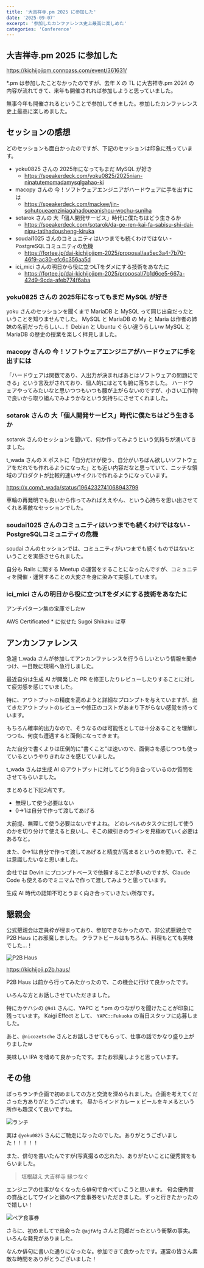 ```yaml
---
title: '大吉祥寺.pm 2025 に参加した'
date: '2025-09-07'
excerpt: '参加したカンファレンス史上最高に楽しめた'
categories: 'Conference'
---
```


## 大吉祥寺.pm 2025 に参加した

https://kichijojipm.connpass.com/event/361631/

*.pm は参加したことなかったのですが、去年 X の TL に大吉祥寺.pm 2024 の内容が流れてきて、来年も開催されれば参加しようと思っていました。

無事今年も開催されるということで参加してきました。参加したカンファレンス史上最高に楽しめました。

## セッションの感想

どのセッションも面白かったのですが、下記のセッションは印象に残っています。

- yoku0825 さんの 2025年になってもまだ MySQL が好き
  - https://speakerdeck.com/yoku0825/2025nian-ninatutemomadamysqlgahao-ki
- macopy さんの 今！ソフトウェアエンジニアがハードウェアに手を出すには
  - https://speakerdeck.com/mackee/jin-sohutoueaenziniagahadoueanishou-wochu-suniha
- sotarok さんの 大「個人開発サービス」時代に僕たちはどう生きるか
  - https://speakerdeck.com/sotarok/da-ge-ren-kai-fa-sabisu-shi-dai-nipu-tatihadousheng-kiruka
- soudai1025 さんのコミュニティはいつまでも続くわけではない - PostgreSQLコミュニティの危機
  - https://fortee.jp/dai-kichijojipm-2025/proposal/aa5ec3a4-7b70-46f9-ac30-efc6c356aa5d
- ici_mici さんの明日から役に立つLTをダメにする技術をあなたに
  - https://fortee.jp/dai-kichijojipm-2025/proposal/7b1d6ce5-667a-42d9-9cda-afeb774f6aba

### yoku0825 さんの 2025年になってもまだ MySQL が好き

yoku さんのセッションを聞くまで MariaDB と MySQL って同じ出自だったということを知りませんでした。
MySQL と MariaDB の My と Maria は作者の姉妹の名前だったらしい...！
Debian と Ubuntu ぐらい違うらしいw
MySQL と MariaDB の歴史の授業を楽しく拝見しました。

### macopy さんの 今！ソフトウェアエンジニアがハードウェアに手を出すには

「ハードウェアは関数であり、入出力が決まればあとはソフトウェアの問題にできる」という言及がされており、個人的にはとても腑に落ちました。
ハードウェアやってみたいなと思いつつもいつも腰が上がらないのですが、小さい工作物で良いから取り組んでみようかなという気持ちにさせてくれました。

### sotarok さんの 大「個人開発サービス」時代に僕たちはどう生きるか

sotarok さんのセッションを聞いて、何か作ってみようという気持ちが湧いてきました。

t_wada さんの X ポストに「自分だけが使う、自分がいちばん欲しいソフトウェアをだれでも作れるようになった」とも近い内容だなと思っていて、ニッチな領域のプロダクトが比較的速いサイクルで作れるようになっています。

https://x.com/t_wada/status/1964232741068943799

車輪の再発明でも良いから作ってみればええやん、という心持ちを思い出させてくれる素敵なセッションでした。

### soudai1025 さんのコミュニティはいつまでも続くわけではない - PostgreSQLコミュニティの危機

soudai さんのセッションでは、コミュニティがいつまでも続くものではないということを実感させられました。

自分も Rails に関する Meetup の運営をすることになったんですが、コミュニティを開催・運営することの大変さを身に染みて実感しています。

### ici_mici さんの明日から役に立つLTをダメにする技術をあなたに

アンチパターン集の宝庫でしたw

AWS Certificated * に似せた Sugoi Shikaku は草

## アンカンファレンス

急遽 t_wada さんが参加してアンカンファレンスを行うらしいという情報を聞きつけ、一目散に現場へ急行しました。

最近自分は生成 AI が開発した PR を修正したりレビューしたりすることに対して疲労感を感じていました。

特に、アウトプットの精度を高めようと詳細なプロンプトを与えていますが、出てきたアウトプットのレビューや修正のコストがあまり下がらない感覚を持っています。

もちろん確率的出力なので、そうなるのは可能性としては十分あることを理解しつつも、何度も遭遇すると面倒になってきます。

ただ自分で書くよりは圧倒的に"書くこと"は速いので、面倒さを感じつつも使っているというやりきれなさを感じていました。

t_wada さんは生成 AI のアウトプットに対してどう向き合っているのか質問をさせてもらいました。

まとめると下記2点です。

- 無理して使う必要はない
- 0->1は自分で作って渡してあげる

大前提、無理して使う必要はないですよね。
どのレベルのタスクに対して使うのかを切り分けて使えると良いし、そこの線引きのラインを見極めていく必要はあるなと。

また、0->1は自分で作って渡してあげると精度が高まるというのを聞いて、そこは意識したいなと思いました。

会社では Devin にプロンプトベースで依頼することが多いのですが、Claude Code も使えるのでミニマムで作って渡してみようと思っています。

生成 AI 時代の認知不可とうまく向き合っていきたい所存です。

## 懇親会

公式懇親会は定員枠が埋まっており、参加できなかったので、非公式懇親会で P2B Haus にお邪魔しました。
クラフトビールはもちろん、料理もとても美味でした...！

![P2B Haus](/images/daikichijyoujipm_2025_p2b_haus.jpeg)

https://kichijoji.p2b.haus/

P2B Haus は前から行ってみたかったので、この機会に行けて良かったです。

いろんな方とお話しさせていただきました。

特にカケハシの `@941` さんに、YAPC と *.pm のつながりを聞けたことが印象に残っています。
Kaigi Effect として、 `YAPC::Fukuoka` の当日スタッフに応募しました。

あと、`@nicozetsche` さんとお話しさせてもらって、仕事の話でかなり盛り上がりましたw

美味しい IPA を嗜めて良かったです。またお邪魔しようと思っています。

## その他

ぼっちランチ企画で初めましての方と交流を深められました。企画を考えてくださった方ありがとうございます。
昼からインドカレー x ビールをキメるという所作も趣深くて良いですね。

![ランチ](/images/daikichijyoujipm_2025_lunch.jpeg)

実は `@yoku0825` さんにご馳走になったのでした。ありがとうございました！！！！！

また、俳句を書いたんですが(写真撮るの忘れた)、ありがたいことに優秀賞をもらいました。

> 垣根越え
> 大吉祥寺
> 縁つなぐ

エンジニアの仕事がなくなったら俳句で食べていこうと思います。
句会優秀賞の賞品としてワインと鍋のペア食事券をいただきました。ずっと行きたかったので嬉しい！

![ペア食事券](/images/daikichijyoujipm_2025_haiku_syokuji_ken.jpeg)

さらに、初めましてで出会った `@ajfAfg` さんと同郷だったという衝撃の事実。いろんな発見がありました。

なんか俳句に書いた通りになったな。参加できて良かったです。運営の皆さん素敵な時間をありがとうございました！

